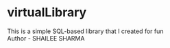 # virtualLibrary
This is a simple SQL-based library that I created for fun
<br>
Author - SHAILEE SHARMA
